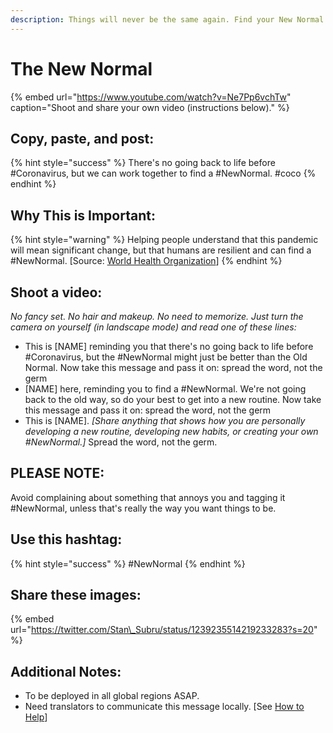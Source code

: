 ```yaml
---
description: Things will never be the same again. Find your New Normal.
---
```


# The New Normal

{% embed url="https://www.youtube.com/watch?v=Ne7Pp6vchTw" caption="Shoot and share your own video \(instructions below\)." %}

## Copy, paste, and post:

{% hint style="success" %}
There's no going back to life before \#Coronavirus, but we can work together to find a \#NewNormal. \#coco
{% endhint %}

## Why This is Important:

{% hint style="warning" %}
Helping people understand that this pandemic will mean significant change, but that humans are resilient and can find a \#NewNormal. \[Source: [World Health Organization](https://www.who.int/publications-detail/outbreak-communication-best-practices-for-communicating-with-the-public-during-an-outbreak)\]
{% endhint %}

## Shoot a video:

_No fancy set. No hair and makeup. No need to memorize. Just turn the camera on yourself \(in landscape mode\) and read one of these lines:_

* This is \[NAME\] reminding you that there's no going back to life before \#Coronavirus, but the \#NewNormal might just be better than the Old Normal. Now take this message and pass it on: spread the word, not the germ 
* \[NAME\] here, reminding you to find a \#NewNormal. We're not going back to the old way, so do your best to get into a new routine. Now take this message and pass it on: spread the word, not the germ 
* This is \[NAME\]. _\[Share anything that shows how you are personally developing a new routine, developing new habits, or creating your own \#NewNormal.\]_ Spread the word, not the germ.

## PLEASE NOTE:

Avoid complaining about something that annoys you and tagging it \#NewNormal, unless that's really the way you want things to be.

## Use this hashtag:

{% hint style="success" %}
\#NewNormal
{% endhint %}

## Share these images:

{% embed url="https://twitter.com/Stan\_Subru/status/1239235514219233283?s=20" %}



## Additional Notes:

* To be deployed in all global regions ASAP.
* Need translators to communicate this message locally. \[See [How to Help](../how-to-help.md)\]

